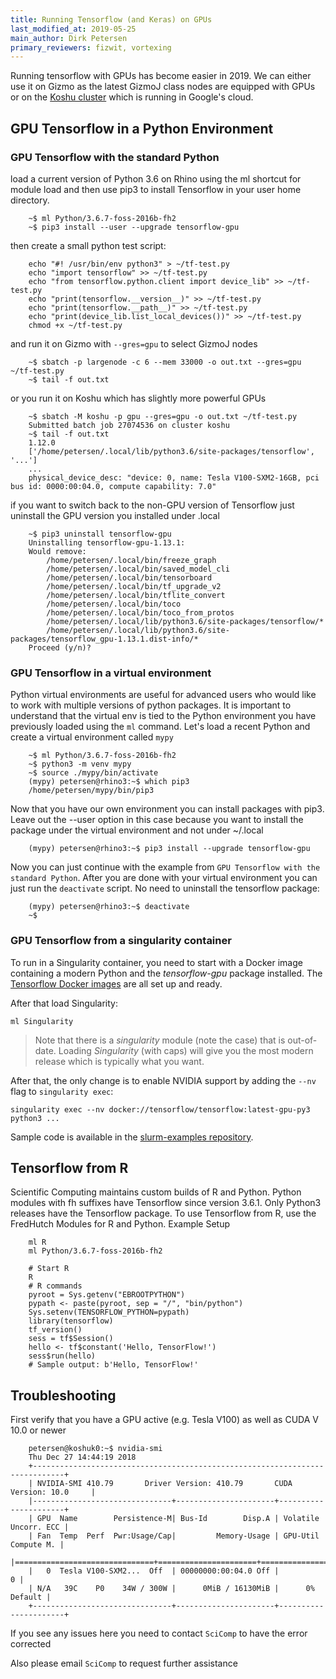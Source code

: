 ```yaml
---
title: Running Tensorflow (and Keras) on GPUs
last_modified_at: 2019-05-25
main_author: Dirk Petersen
primary_reviewers: fizwit, vortexing
---
```


Running tensorflow with GPUs has become easier in 2019. We can either use it on Gizmo as the latest GizmoJ class nodes are equipped with GPUs or on the [Koshu cluster](/compdemos/cluster_koshuBeta/) which is running in Google's cloud.

## GPU Tensorflow in a Python Environment

### GPU Tensorflow with the standard Python

load a current version of Python 3.6 on Rhino using the ml shortcut for module load and then use pip3 to install Tensorflow in your user home directory. 

```
    ~$ ml Python/3.6.7-foss-2016b-fh2
    ~$ pip3 install --user --upgrade tensorflow-gpu
``` 

then create a small python test script:

```
    echo "#! /usr/bin/env python3" > ~/tf-test.py
    echo "import tensorflow" >> ~/tf-test.py
    echo "from tensorflow.python.client import device_lib" >> ~/tf-test.py
    echo "print(tensorflow.__version__)" >> ~/tf-test.py
    echo "print(tensorflow.__path__)" >> ~/tf-test.py
    echo "print(device_lib.list_local_devices())" >> ~/tf-test.py
    chmod +x ~/tf-test.py
```

and run it on Gizmo with `--gres=gpu` to select GizmoJ nodes


``` 
    ~$ sbatch -p largenode -c 6 --mem 33000 -o out.txt --gres=gpu ~/tf-test.py
    ~$ tail -f out.txt
```

or you run it on Koshu which has slightly more powerful GPUs

```
    ~$ sbatch -M koshu -p gpu --gres=gpu -o out.txt ~/tf-test.py
    Submitted batch job 27074536 on cluster koshu
    ~$ tail -f out.txt
    1.12.0
    ['/home/petersen/.local/lib/python3.6/site-packages/tensorflow', '...']
    ...
    physical_device_desc: "device: 0, name: Tesla V100-SXM2-16GB, pci bus id: 0000:00:04.0, compute capability: 7.0"
```

if you want to switch back to the non-GPU version of Tensorflow just uninstall the GPU version you installed under .local 

```
    ~$ pip3 uninstall tensorflow-gpu
    Uninstalling tensorflow-gpu-1.13.1:
    Would remove:
        /home/petersen/.local/bin/freeze_graph
        /home/petersen/.local/bin/saved_model_cli
        /home/petersen/.local/bin/tensorboard
        /home/petersen/.local/bin/tf_upgrade_v2
        /home/petersen/.local/bin/tflite_convert
        /home/petersen/.local/bin/toco
        /home/petersen/.local/bin/toco_from_protos
        /home/petersen/.local/lib/python3.6/site-packages/tensorflow/*
        /home/petersen/.local/lib/python3.6/site-packages/tensorflow_gpu-1.13.1.dist-info/*
    Proceed (y/n)?
```

### GPU Tensorflow in a virtual environment

Python virtual environments are useful for advanced users who would like to work with multiple versions of python packages. It is important to understand that the virtual env is tied to the Python environment you have previously loaded using the `ml` command. Let's load a recent Python and create a virtual environment called `mypy`

```
    ~$ ml Python/3.6.7-foss-2016b-fh2
    ~$ python3 -m venv mypy
    ~$ source ./mypy/bin/activate
    (mypy) petersen@rhino3:~$ which pip3
    /home/petersen/mypy/bin/pip3
```

Now that you have our own environment you can install packages with pip3. Leave out the --user option in this case because you want to install the package under the virtual environment and not under ~/.local 

```
    (mypy) petersen@rhino3:~$ pip3 install --upgrade tensorflow-gpu
``` 

Now you can just continue with the example from `GPU Tensorflow with the standard Python`. After you are done with your virtual environment you can just run the `deactivate` script. No need to uninstall the tensorflow package:

```
    (mypy) petersen@rhino3:~$ deactivate 
    ~$ 
```


### GPU Tensorflow from a singularity container  

To run in a Singularity container, you need to start with a Docker image containing a modern Python and the _tensorflow-gpu_ package installed.  The [Tensorflow Docker images](https://hub.docker.com/r/tensorflow/tensorflow/) are all set up and ready.

After that load Singularity:

    ml Singularity

> Note that there is a _singularity_ module (note the case) that is
> out-of-date.  Loading _Singularity_ (with caps) will give you the most modern
> release which is typically what you want.
> 

After that, the only change is to enable NVIDIA support by adding the `--nv`
flag to `singularity exec`:

    singularity exec --nv docker://tensorflow/tensorflow:latest-gpu-py3 python3 ...

Sample code is available in the [slurm-examples repository](https://github.com/FredHutch/slurm-examples/tree/master/tensorflow-gpu).

## Tensorflow from R

Scientific Computing maintains custom builds of R and Python.
Python modules with fh suffixes have Tensorflow since version 3.6.1.
Only Python3 releases have the Tensorflow package. To use Tensorflow from
R, use the FredHutch Modules for R and Python.
Example Setup

```
    ml R
    ml Python/3.6.7-foss-2016b-fh2

    # Start R
    R
    # R commands
    pyroot = Sys.getenv("EBROOTPYTHON")
    pypath <- paste(pyroot, sep = "/", "bin/python")
    Sys.setenv(TENSORFLOW_PYTHON=pypath)
    library(tensorflow)
    tf_version()
    sess = tf$Session()
    hello <- tf$constant('Hello, TensorFlow!')
    sess$run(hello)
    # Sample output: b'Hello, TensorFlow!'
```

## Troubleshooting 

First verify that you have a GPU active (e.g. Tesla V100) as well as CUDA V 10.0 or newer

```
    petersen@koshuk0:~$ nvidia-smi 
    Thu Dec 27 14:44:19 2018       
    +-----------------------------------------------------------------------------+
    | NVIDIA-SMI 410.79       Driver Version: 410.79       CUDA Version: 10.0     |
    |-------------------------------+----------------------+----------------------+
    | GPU  Name        Persistence-M| Bus-Id        Disp.A | Volatile Uncorr. ECC |
    | Fan  Temp  Perf  Pwr:Usage/Cap|         Memory-Usage | GPU-Util  Compute M. |
    |===============================+======================+======================|
    |   0  Tesla V100-SXM2...  Off  | 00000000:00:04.0 Off |                    0 |
    | N/A   39C    P0    34W / 300W |      0MiB / 16130MiB |      0%      Default |
    +-------------------------------+----------------------+----------------------+
```

If you see any issues here you need to contact `SciComp` to have the error corrected 

Also please email `SciComp` to request further assistance 
